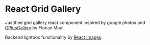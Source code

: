 # React Grid Gallery

Justified grid gallery react component inspired by google photos and [GPlusGallery](http://fmaul.de/gallery-grid-example/) by Florian Maul.

Backend lightbox functionality by [React Images](https://github.com/jossmac/react-images).
